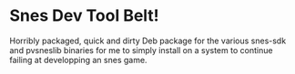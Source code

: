 Snes Dev Tool Belt!
===================

Horribly packaged, quick and dirty Deb package for the various snes-sdk and pvsneslib binaries for me to simply install on a system to continue failing at developping an snes game.
